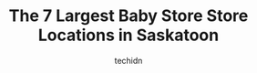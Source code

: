 ---
layout: ampstory
image: https://i0.wp.com/www.auto.or.id/wp-content/uploads/2023/06/reclaim-sustainable-secondhand-maternity-baby-kids-clothing-0-saskatoon-1686324812.jpeg?resize=640,853
author: techidn
featured: false
description: Saskatoon, Saskatchewan, Canada is a haven for Baby Store enthusiasts, boasting an impressive array of 7 top-notch establishments. Whether youre a seasoned connoisseur or simply curious to 
title: The 7 Largest Baby Store Store Locations in Saskatoon
cover:
   title: The 7 Largest Baby Store Store Locations in Saskatoon
   subtitle: AUTO.OR.ID
   background: https://www.auto.or.id/wp-content/uploads/2023/06/reclaim-sustainable-secondhand-maternity-baby-kids-clothing-0-saskatoon-1686324812.jpeg

pages: 
 - layout: thirds
   top: <h1>#1 ToysRUs</h1>
   bottom: "<p>The store has so many items that you can find what you want. However, customer care is so poor. I was there on Saturday and asked a staff where I can find a tent for kids</p>"
   background: https://www.auto.or.id/wp-content/uploads/2023/06/reclaim-sustainable-secondhand-maternity-baby-kids-clothing-1-saskatoon-1686324814.jpeg
   backgroundblur: true
 - layout: thirds
   top: <h1>#2 Mastermind Toys</h1>
   bottom: "<p>1718 Preston Ave N, Saskatoon, SK S7N 4Y1, Canada</p>"
   background: https://www.auto.or.id/wp-content/uploads/2023/06/reclaim-sustainable-secondhand-maternity-baby-kids-clothing-2-saskatoon-1686324814.jpeg
   cta:
      link: https://www.auto.or.id/the-7-largest-baby-store-store-locations-in-saskatoon/
      text: The 7 Largest Baby Store Store Locations in Saskatoon
 - layout: thirds
   top: <h1>#3 Once Upon A Child</h1>
   bottom: "<p>331 105 Street East, Saskatoon, SK S7N 1Z4, Canada</p>"
   background: https://images.unsplash.com/photo-1629240543128-7af4196c0bd0?ixlib=rb-4.0.3&ixid=MnwxMjA3fDB8MHxwaG90by1wYWdlfHx8fGVufDB8fHx8&auto=format&fit=crop&w=640&h=853&q=80
   cta:
      link: https://www.auto.or.id/the-7-largest-baby-store-store-locations-in-saskatoon/
      text: The 7 Largest Baby Store Store Locations in Saskatoon
 - layout: thirds
   top: <h1>#4 Reclaim Sustainable + Secondhand Maternity Baby Kids Clothing</h1>
   bottom: "<p>510 Circle Dr E Unit 20, Saskatoon, SK S7K 7C7, Canada</p>"
   background: https://images.unsplash.com/photo-1603745716263-84cfdb9f366d?ixlib=rb-4.0.3&ixid=MnwxMjA3fDB8MHxwaG90by1wYWdlfHx8fGVufDB8fHx8&auto=format&fit=crop&w=640&h=853&q=80
   cta:
      link: https://www.auto.or.id/the-7-largest-baby-store-store-locations-in-saskatoon/
      text: The 7 Largest Baby Store Store Locations in Saskatoon
 - layout: thirds
   top: <h1>#5 Once Upon A Child West</h1>
   bottom: "<p>3413 Fairlight Dr #20, Saskatoon, SK S7M 5Z2, Canada</p>"
   background: https://images.unsplash.com/photo-1604755940773-d7d32c4e43e1?ixlib=rb-4.0.3&ixid=MnwxMjA3fDB8MHxwaG90by1wYWdlfHx8fGVufDB8fHx8&auto=format&fit=crop&w=640&h=853&q=80
   cta:
      link: https://www.auto.or.id/the-7-largest-baby-store-store-locations-in-saskatoon/
      text: The 7 Largest Baby Store Store Locations in Saskatoon
 - layout: thirds
   top: <h1>#6 Gap</h1>
   bottom: "<p>201 21st St E T018, Saskatoon, SK S7K 1J9, Canada</p>"
   background: https://images.unsplash.com/photo-1567346495660-baf9ca9d661a?ixlib=rb-4.0.3&ixid=MnwxMjA3fDB8MHxwaG90by1wYWdlfHx8fGVufDB8fHx8&auto=format&fit=crop&w=640&h=853&q=80
   cta:
      link: https://www.auto.or.id/the-7-largest-baby-store-store-locations-in-saskatoon/
      text: The 7 Largest Baby Store Store Locations in Saskatoon
 - layout: thirds
   top: <h1>#7 Carters - OshKosh Bgosh</h1>
   bottom: "<p>3011 Clarence Ave S #130, Saskatoon, SK S7J 0P1, Canada</p>"
   background: https://images.unsplash.com/photo-1579124687068-35cd8a9eeba9?ixlib=rb-4.0.3&ixid=MnwxMjA3fDB8MHxwaG90by1wYWdlfHx8fGVufDB8fHx8&auto=format&fit=crop&w=640&h=853&q=80
   cta:
      link: https://www.auto.or.id/the-7-largest-baby-store-store-locations-in-saskatoon/
      text: The 7 Largest Baby Store Store Locations in Saskatoon
 - layout: thirds
   middle: Continue reading...
   background: https://images.unsplash.com/photo-1608839968395-12aed2154570?ixlib=rb-4.0.3&ixid=MnwxMjA3fDB8MHxwaG90by1wYWdlfHx8fGVufDB8fHx8&auto=format&fit=crop&w=640&h=853&q=80
   cta:
      link: https://www.auto.or.id/the-7-largest-baby-store-store-locations-in-saskatoon/
      text: The 7 Largest Baby Store Store Locations in Saskatoon

---